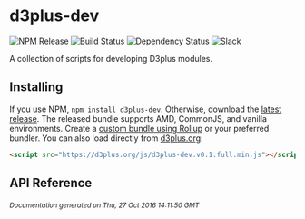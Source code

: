# d3plus-dev

[![NPM Release](http://img.shields.io/npm/v/d3plus-dev.svg?style=flat)](https://www.npmjs.org/package/d3plus-dev)
[![Build Status](https://travis-ci.org/d3plus/d3plus-dev.svg?branch=master)](https://travis-ci.org/d3plus/d3plus-dev)
[![Dependency Status](http://img.shields.io/david/d3plus/d3plus-dev.svg?style=flat)](https://david-dm.org/d3plus/d3plus-dev)
[![Slack](https://img.shields.io/badge/Slack-Click%20to%20Join!-green.svg?style=social)](https://goo.gl/forms/ynrKdvusekAwRMPf2)

A collection of scripts for developing D3plus modules.

## Installing

If you use NPM, `npm install d3plus-dev`. Otherwise, download the [latest release](https://github.com/d3plus/d3plus-dev/releases/latest). The released bundle supports AMD, CommonJS, and vanilla environments. Create a [custom bundle using Rollup](https://github.com/rollup/rollup) or your preferred bundler. You can also load directly from [d3plus.org](https://d3plus.org):

```html
<script src="https://d3plus.org/js/d3plus-dev.v0.1.full.min.js"></script>
```


## API Reference


###### <sub>Documentation generated on Thu, 27 Oct 2016 14:11:50 GMT</sub>
